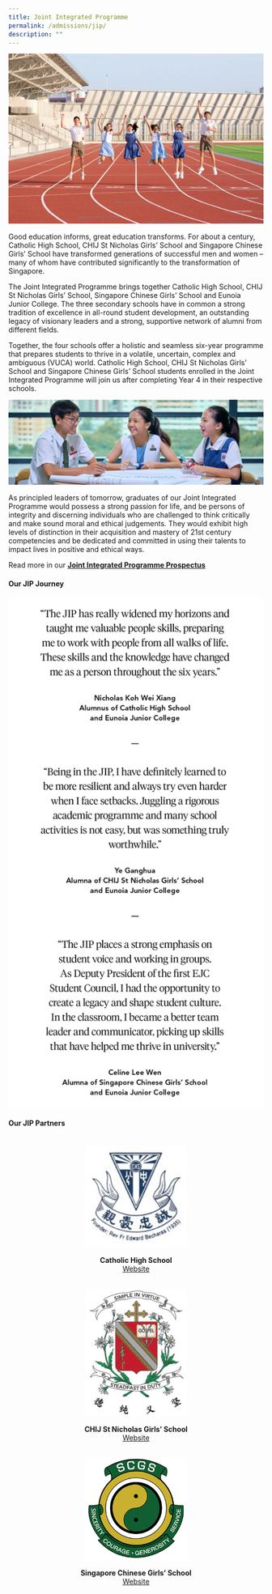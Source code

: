 ```yaml
---
title: Joint Integrated Programme
permalink: /admissions/jip/
description: ""
---
```

![JIP](/images/jip%20family.jpg)

Good education informs, great education transforms. For about a century, Catholic High School, CHIJ St Nicholas Girls’ School and Singapore Chinese Girls’ School have transformed generations of successful men and women – many of whom have contributed significantly to the transformation of Singapore.

The Joint Integrated Programme brings together Catholic High School, CHIJ St Nicholas Girls’ School, Singapore Chinese Girls’ School and Eunoia Junior College. The three secondary schools have in common a strong tradition of excellence in all-round student development, an outstanding legacy of visionary leaders and a strong, supportive network of alumni from different fields.

Together, the four schools offer a holistic and seamless six-year programme that prepares students to thrive in a volatile, uncertain, complex and ambiguous (VUCA) world. Catholic High School, CHIJ St Nicholas Girls’ School and Singapore Chinese Girls’ School students enrolled in the Joint Integrated Programme will join us after completing Year 4 in their respective schools.

![](/images/JIP%202.jpg)

As principled leaders of tomorrow, graduates of our Joint Integrated Programme would possess a strong passion for life, and be persons of integrity and discerning individuals who are challenged to think critically and make sound moral and ethical judgements. They would exhibit high levels of distinction in their acquisition and mastery of 21st century competencies and be dedicated and committed in using their talents to impact lives in positive and ethical ways.

	
Read more in our [**Joint Integrated Programme Prospectus**](https://issuu.com/eunoiajc/docs/jip_prospectus_2020)


#### **Our JIP Journey**

![](/images/jip_journey_1.png)

#### **Our JIP Partners**

<br>
<center>
	
<img src="/images/CHS2S.jpg" style="width:40%">

**Catholic High School**<br>
[Website](https://catholichigh.moe.edu.sg/)

<br>

<img src="/images/SNGS2R.jpg" style="width:40%">

**CHIJ St Nicholas Girls’ School**<br>
	[Website](https://chijstnicholasgirls.moe.edu.sg/)

<br>

<img src="/images/scgs_s.png" style="width:40%">

**Singapore Chinese Girls’ School**<br>
[Website](https://scgs.moe.edu.sg/)
</center>
